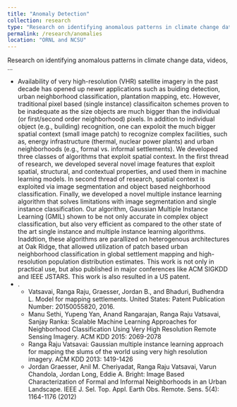 ```yaml
---
title: "Anomaly Detection"
collection: research
type: "Research on identifying anomalous patterns in climate change data, videos, ..."
permalink: /research/anomalies
location: "ORNL and NCSU"
---
```


Research on identifying anomalous patterns in climate change data, videos, ...

<ul>
  <li>Availability of very high-resolution (VHR) satellite imagery in the past decade has opened up newer applications 
    such as buiding detection, urban neighborhood classification, plantation mapping, etc. However, traditional pixel
    based (single instance) classificaiton schemes proven to be inadequate as the size objects are much bigger than the
    individual (or first/second order neighborhood) pixels. In addition to individual object (e.g., building) recognition,
    one can expoloit the much bigger spatial context (small image patch) to recognize complex facilities, such as, energy
    infrastructure (thermal, nuclear power plants) and urban neighborhoods (e.g., formal vs. informal settlements). We developed
    three classes of algorithms that exploit spatial context. In the first thread of research, we developed several novel image features
    that exploit spatial, structural, and contextual properties, and used them in machine learning models. In second thread of research,
    spatial context is exploited via image segmentation and object based neighborhood classification. Finally, we developed a novel
    multiple instance learning algorithm that solves limitations with image segmentation and single instance classification. Our algorithm,
    Gaussian Multiple Instance Learning (GMIL) shown to be not only accurate in complex object classification, but also very efficient
    as compared to the other state of the art single instance and multiple instance learning algorithms. Inaddtion, these algorithms
    are parallized on heterogenous architectures at Oak Ridge, that allowed utilization of patch based urban neighborhood classification
    in global settlement mapping and high-resolution population distribution estimates. This work is not only in practical use, but also
    published in major conferences like ACM SIGKDD and IEEE JSTARS. This work is also resulted in a US patent.
  </li>
  <li>. 
    <ul>
      <li>Vatsavai, Ranga Raju, Graesser, Jordan B., and Bhaduri, Budhendra L. Model for mapping settlements. 
        United States: Patent Publication Number: 20150055820, 2016.</li>
      <li>Manu Sethi, Yupeng Yan, Anand Rangarajan, Ranga Raju Vatsavai, Sanjay Ranka: 
        Scalable Machine Learning Approaches for Neighborhood Classification Using Very High Resolution Remote Sensing Imagery. ACM KDD 2015: 2069-2078</li>
      <li>Ranga Raju Vatsavai: Gaussian multiple instance learning approach for mapping the slums of the world using 
        very high resolution imagery. ACM KDD 2013: 1419-1426</li>
       <li>Jordan Graesser, Anil M. Cheriyadat, Ranga Raju Vatsavai, Varun Chandola, Jordan Long, Eddie A. Bright: 
        Image Based Characterization of Formal and Informal Neighborhoods in an Urban Landscape. IEEE J. Sel. Top. Appl. Earth Obs. 
        Remote. Sens. 5(4): 1164-1176 (2012)</li>       
    </ul>
  </li>
  </ul>
